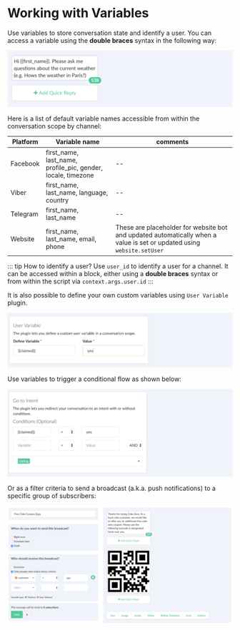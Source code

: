 # Working with Variables

Use variables to store conversation state and identify a user. You can access a variable using the **double braces** syntax in the following way:

![](./facebook-variable.png)


Here is a list of default variable names accessible from within the conversation scope by channel:

| Platform | Variable name | comments|
| -- | -- | -- |
| Facebook | first_name, last_name, profile_pic, gender, locale, timezone | -- |
| Viber | first_name, last_name, language, country | -- |
| Telegram | first_name, last_name | -- |
| Website | first_name, last_name, email, phone | These are placeholder for website bot and updated automatically when a value is set or updated using `website.setUser` |

::: tip  How to identify a user?
Use `user_id` to identify a user for a channel. It can be accessed within a block, either using a **double braces** syntax or from within the script via `context.args.user.id`
:::

It is also possible to define your own custom variables using `User Variable` plugin. 

![](./user-variable.png)

Use variables to trigger a conditional flow as shown below:

![](./user-variable-goto.png)


Or as a filter criteria to send a broadcast (a.k.a. push notifications) to a specific group of subscribers:

![](./variable-broadcast.png)

